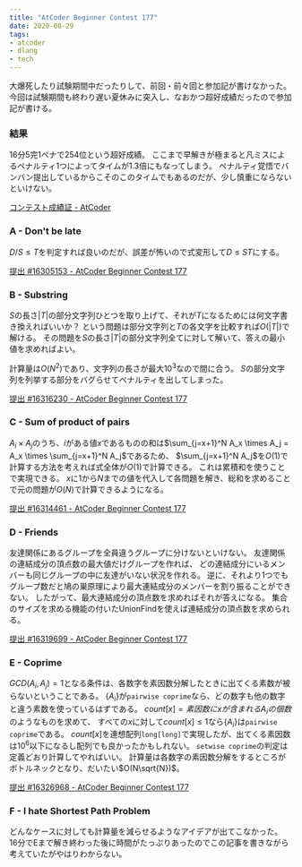 ```yaml
---
title: "AtCoder Beginner Contest 177"
date: 2020-08-29
tags:
- atcoder
- dlang
- tech
---
```


大爆死したり試験期間中だったりして、前回・前々回と参加記が書けなかった。
今回は試験期間も終わり遅い夏休みに突入し、なおかつ超好成績だったので参加記が書ける。

### 結果

16分5完1ペナで254位という超好成績。
ここまで早解きが極まると凡ミスによるペナルティ1つによってタイムが1.3倍にもなってしまう。
ペナルティ覚悟でバンバン提出しているからこそのこのタイムでもあるのだが、少し慎重にならないといけない。

[コンテスト成績証 - AtCoder](https://atcoder.jp/users/kotet/history/share/abc177)

### A - Don't be late

$D/S\leq T$を判定すれば良いのだが、誤差が怖いので式変形して$D\leq ST$にする。

[提出 #16305153 - AtCoder Beginner Contest 177](https://atcoder.jp/contests/abc177/submissions/16305153)

### B - Substring

$S$の長さ$|T|$の部分文字列ひとつを取り上げて、それが$T$になるためには何文字書き換えればいいか？
という問題は部分文字列と$T$の各文字を比較すれば$O(|T|)$で解ける。
その問題を$S$の長さ$|T|$の部分文字列全てに対して解いて、答えの最小値を求めればよい。

計算量は$O(N^2)$であり、文字列の長さが最大$10^3$なので間に合う。
$S$の部分文字列を列挙する部分をバグらせてペナルティを出してしまった。

[提出 #16316230 - AtCoder Beginner Contest 177](https://atcoder.jp/contests/abc177/submissions/16316230)

### C - Sum of product of pairs

$A_i \times A_j$のうち、$i$がある値$x$であるものの和は$\sum_{j=x+1}^N A_x \times A_j = A_x \times \sum_{j=x+1}^N A_j$であるため、
$\sum_{j=x+1}^N A_j$を$O(1)$で計算する方法を考えれば式全体が$O(1)$で計算できる。
これは累積和を使うことで実現できる。
$x$に1から$N$までの値を代入して各問題を解き、総和を求めることで元の問題が$O(N)$で計算できるようになる。

[提出 #16314461 - AtCoder Beginner Contest 177](https://atcoder.jp/contests/abc177/submissions/16314461)

### D - Friends

友達関係にあるグループを全員違うグループに分けないといけない。
友達関係の連結成分の頂点数の最大値だけグループを作れば、
どの連結成分にいるメンバーも同じグループの中に友達がいない状況を作れる。
逆に、それより1つでもグループ数だと鳩の巣原理により最大連結成分のメンバーを割り振ることができない。
したがって、最大連結成分の頂点数を求めればそれが答えになる。
集合のサイズを求める機能の付いたUnionFindを使えば連結成分の頂点数を求められる。

[提出 #16319699 - AtCoder Beginner Contest 177](https://atcoder.jp/contests/abc177/submissions/16319699)

### E - Coprime

$GCD(A_i,A_j)=1$となる条件は、各数字を素因数分解したときに出てくる素数が被らないということである。
$\{A_i\}$が`pairwise coprime`なら、どの数字も他の数字と違う素数を使っているはずである。
$count[x] = 素因数にxが含まれるA_iの個数$のようなものを求めて、
すべての$x$に対して$count[x]\leq 1$なら$\{A_i\}$は`pairwise coprime`である。
$count[x]$を連想配列`long[long]`で実現したが、出てくる素因数は$10^6$以下になるし配列でも良かったかもしれない。
`setwise coprime`の判定は定義どおり計算してやればいい。
計算量は各数字の素因数分解をするところがボトルネックとなり、だいたい$O(N\sqrt{N})$。

[提出 #16326968 - AtCoder Beginner Contest 177](https://atcoder.jp/contests/abc177/submissions/16326968)

### F - I hate Shortest Path Problem

どんなケースに対しても計算量を減らせるようなアイデアが出てこなかった。
16分でEまで解き終わった後に時間がたっぷりあったのでこの記事を書きながら考えていたがやはりわからない。
